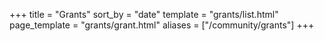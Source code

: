 +++
title = "Grants"
sort_by = "date"
template = "grants/list.html"
page_template = "grants/grant.html"
aliases = ["/community/grants"]
+++
